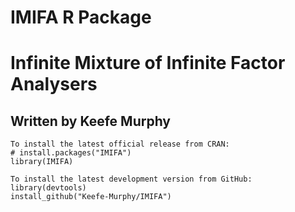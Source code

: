 # IMIFA R Package
# Infinite Mixture of Infinite Factor Analysers
## Written by Keefe Murphy

```text
To install the latest official release from CRAN:
# install.packages("IMIFA")
library(IMIFA)

To install the latest development version from GitHub:
library(devtools)
install_github("Keefe-Murphy/IMIFA")
```
